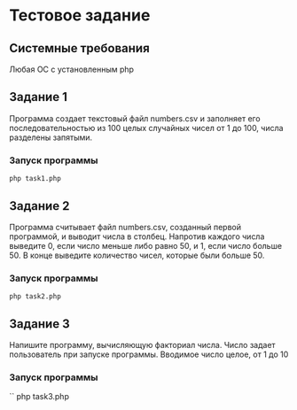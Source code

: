 # Тестовое задание

## Системные требования
Любая ОС с установленным php

## Задание 1
Программа создает текстовый файл numbers.csv и заполняет его последовательностью из 100 целых случайных чисел от 1 до 100, числа разделены запятыми.
### Запуск программы
``
php task1.php
``

## Задание 2
Программа считывает файл numbers.csv, созданный первой программой, и выводит числа в столбец. Напротив каждого числа выведите 0, если число меньше либо равно 50, и 1, если число больше 50. В конце выведите количество чисел, которые были больше 50.
### Запуск программы
``
php task2.php
``

## Задание 3
Напишите программу, вычисляющую факториал числа. Число задает пользователь при запуске программы. Вводимое число целое, от 1 до 10
### Запуск программы
``
php task3.php
```
